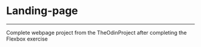 # Landing-page
****

Complete webpage project from the TheOdinProject after completing the Flexbox exercise
